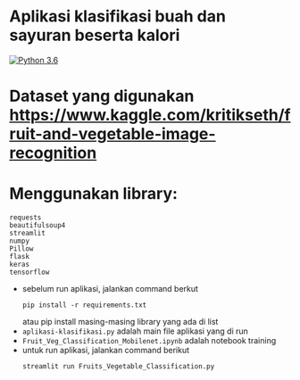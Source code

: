 # Aplikasi klasifikasi buah dan sayuran beserta kalori
                
[![Python 3.6](https://img.shields.io/badge/python-3.6-blue.svg)](https://www.python.org/downloads/release/python-360/)   

# Dataset yang digunakan https://www.kaggle.com/kritikseth/fruit-and-vegetable-image-recognition

# Menggunakan library:
  ```
  requests
  beautifulsoup4
  streamlit
  numpy
  Pillow
  flask
  keras
  tensorflow
  ```
- sebelum run aplikasi, jalankan command berkut
  ```
  pip install -r requirements.txt
  ```
  atau pip install masing-masing library yang ada di list
- `aplikasi-klasifikasi.py` adalah main file aplikasi yang di run 
- `Fruit_Veg_Classification_Mobilenet.ipynb` adalah notebook training
- untuk run aplikasi, jalankan command berikut
  ```
  streamlit run Fruits_Vegetable_Classification.py
  ```

